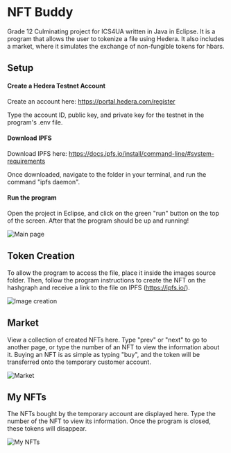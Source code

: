 # NFT Buddy
Grade 12 Culminating project for ICS4UA written in Java in Eclipse. It is a program that allows the user to tokenize a file using Hedera. It also includes a market, where it simulates the exchange of non-fungible tokens for hbars.

## Setup
#### Create a Hedera Testnet Account
Create an account here: https://portal.hedera.com/register

Type the account ID, public key, and private key for the testnet in the program's .env file.

#### Download IPFS
Download IPFS here: https://docs.ipfs.io/install/command-line/#system-requirements

Once downloaded, navigate to the folder in your terminal, and run the command "ipfs daemon".

#### Run the program
Open the project in Eclipse, and click on the green "run" button on the top of the screen. After that the program should be up and running!

![Main page](https://i.imgur.com/Bu2Oaz1.png)

## Token Creation
To allow the program to access the file, place it inside the images source folder. Then, follow the program instructions to create the NFT on the hashgraph and receive a link to the file on IPFS (https://ipfs.io/).

![Image creation](https://i.imgur.com/unkHbai.png)

## Market
View a collection of created NFTs here. Type "prev" or "next" to go to another page, or type the number of an NFT to view the information about it. Buying an NFT is as simple as typing "buy", and the token will be transferred onto the temporary customer account.

![Market](https://i.imgur.com/D7xf5b1.png)

## My NFTs
The NFTs bought by the temporary account are displayed here. Type the number of the NFT to view its information. Once the program is closed, these tokens will disappear.

![My NFTs](https://i.imgur.com/vZ6tD58.png)

